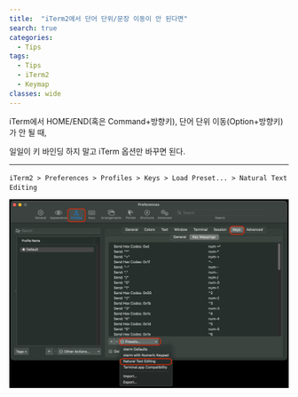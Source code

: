 ```yaml
---
title:  "iTerm2에서 단어 단위/문장 이동이 안 된다면"
search: true
categories: 
  - Tips
tags:
  - Tips
  - iTerm2
  - Keymap
classes: wide
---
```


iTerm에서 HOME/END(혹은 Command+방향키), 단어 단위 이동(Option+방향키) 가 안 될 때, 

일일이 키 바인딩 하지 말고 iTerm 옵션만 바꾸면 된다.

---

`iTerm2 > Preferences > Profiles > Keys > Load Preset... > Natural Text Editing`

![-](/assets/images/2023-07-11-iTerm-Keymap.png)
